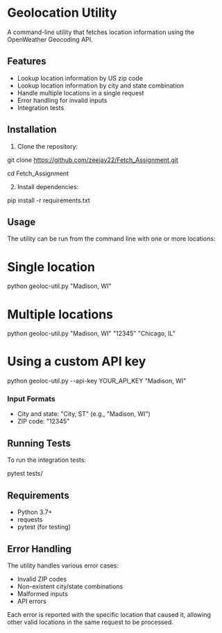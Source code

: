 # Geolocation Utility

A command-line utility that fetches location information using the OpenWeather Geocoding API.

## Features

- Lookup location information by US zip code
- Lookup location information by city and state combination
- Handle multiple locations in a single request
- Error handling for invalid inputs
- Integration tests

## Installation

1. Clone the repository:
   
git clone https://github.com/zeejay22/Fetch_Assignment.git

cd Fetch_Assignment

2. Install dependencies:

pip install -r requirements.txt

## Usage

The utility can be run from the command line with one or more locations:

# Single location
python geoloc-util.py "Madison, WI"

# Multiple locations
python geoloc-util.py "Madison, WI" "12345" "Chicago, IL"

# Using a custom API key
python geoloc-util.py --api-key YOUR_API_KEY "Madison, WI"

### Input Formats
- City and state: "City, ST" (e.g., "Madison, WI")
- ZIP code: "12345"

## Running Tests

To run the integration tests:

pytest tests/

## Requirements

- Python 3.7+
- requests
- pytest (for testing)

## Error Handling

The utility handles various error cases:
- Invalid ZIP codes
- Non-existent city/state combinations
- Malformed inputs
- API errors

Each error is reported with the specific location that caused it, allowing other valid locations in the same request to be processed.
